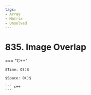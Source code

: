 ```yaml
---
tags:
- Array
- Matrix
- Unsolved
---
```



# 835. Image Overlap

=== "C++"

    $Time: O()$

    $Space: O()$

    ``` c++
    ```